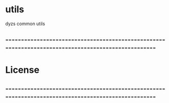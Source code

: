 # utils
dyzs common utils
## ---------------------------------------------------------------------------------------------------
# License

## ---------------------------------------------------------------------------------------------------
